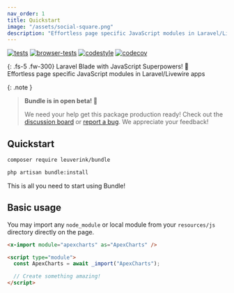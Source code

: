 ```yaml
---
nav_order: 1
title: Quickstart
image: "/assets/social-square.png"
description: "Effortless page specific JavaScript modules in Laravel/Livewire apps"
---
```


[![tests](https://github.com/gwleuverink/bundle/actions/workflows/tests.yml/badge.svg)](https://github.com/gwleuverink/bundle/actions/workflows/tests.yml)
[![browser-tests](https://github.com/gwleuverink/bundle/actions/workflows/browser-tests.yml/badge.svg)](https://github.com/gwleuverink/bundle/actions/workflows/browser-tests.yml)
[![codestyle](https://github.com/gwleuverink/bundle/actions/workflows/codestyle.yml/badge.svg)](https://github.com/gwleuverink/bundle/actions/workflows/codestyle.yml)
[![codecov](https://codecov.io/github/gwleuverink/bundle/graph/badge.svg?token=ZLFQ76HKRQ)](https://codecov.io/github/gwleuverink/bundle)

{: .fs-5 .fw-300}
Laravel Blade with JavaScript Superpowers! 🚀 <br /> Effortless page specific JavaScript modules in Laravel/Livewire apps

{: .note }

> **Bundle is in open beta! 👀**
>
> We need your help get this package production ready! Check out the [discussion board](https://github.com/gwleuverink/bundle/discussions) or [report a bug](https://github.com/gwleuverink/bundle/issues/new/choose). We appreciate your feedback!

## Quickstart

```bash
composer require leuverink/bundle
```

```bash
php artisan bundle:install
```

This is all you need to start using Bundle!

## Basic usage

You may import any `node_module` or local module from your `resources/js` directory directly on the page.

```html
<x-import module="apexcharts" as="ApexCharts" />

<script type="module">
  const ApexCharts = await _import("ApexCharts");

  // Create something amazing!
</script>
```

